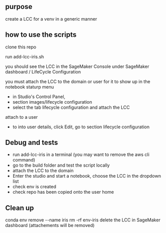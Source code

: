## purpose

create a LCC for a venv in a generic manner

## how to use the scripts

clone this repo

run add-lcc-iris.sh

you should see the LCC in the SageMaker Console under SageMaker dashboard / LifeCycle Configuration

you must attach the LCC to the domain or user for it to show up in the notebook staturp menu
- in Studio's Control Panel, 
- section images/lifecycle configuration
- select the tab lifecycle configuration and attach the LCC

attach to a user 
- to into user details, click Edit, go to section lifecycle configuration

## Debug and tests
- run add-lcc-iris in a terminal (you may want to remove the aws cli command)
- go to the build folder and test the script locally
- attach the LCC to the domain
- Enter the studio and start a notebook, choose the LCC in the dropdown list
- check env is created
- check repo has been copied onto the user home


## Clean up 

conda env remove --name iris
rm -rf env-iris
delete the LCC in SageMaker dashboard (attachements will be removed)
